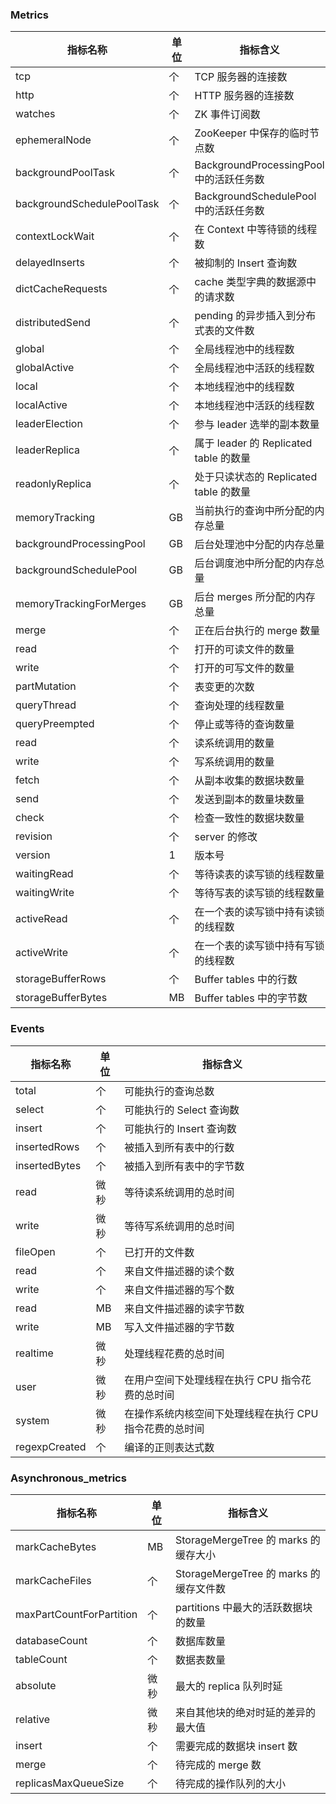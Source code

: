 
### Metrics

| 指标名称                   | 单位 | 指标含义                               |
| -------------------------- | ---- | -------------------------------------- |
| tcp                        | 个   | TCP 服务器的连接数                      |
| http                       | 个   | HTTP 服务器的连接数                     |
| watches                    | 个   | ZK 事件订阅数                           |
| ephemeralNode              | 个   | ZooKeeper 中保存的临时节点数            |
| backgroundPoolTask         | 个   | BackgroundProcessingPool 中的活跃任务数 |
| backgroundSchedulePoolTask | 个   | BackgroundSchedulePool 中的活跃任务数   |
| contextLockWait            | 个   | 在 Context 中等待锁的线程数              |
| delayedInserts             | 个   | 被抑制的 Insert 查询数                   |
| dictCacheRequests          | 个   | cache 类型字典的数据源中的请求数        |
| distributedSend            | 个   | pending 的异步插入到分布式表的文件数    |
| global                     | 个   | 全局线程池中的线程数                   |
| globalActive               | 个   | 全局线程池中活跃的线程数               |
| local                      | 个   | 本地线程池中的线程数                   |
| localActive                | 个   | 本地线程池中活跃的线程数               |
| leaderElection             | 个   | 参与 leader 选举的副本数量               |
| leaderReplica              | 个   | 属于 leader 的 Replicated table 的数量     |
| readonlyReplica            | 个   | 处于只读状态的 Replicated table 的数量   |
| memoryTracking             | GB   | 当前执行的查询中所分配的内存总量       |
| backgroundProcessingPool   | GB   | 后台处理池中分配的内存总量             |
| backgroundSchedulePool     | GB   | 后台调度池中所分配的内存总量           |
| memoryTrackingForMerges    | GB   | 后台 merges 所分配的内存总量             |
| merge                      | 个   | 正在后台执行的 merge 数量                |
| read                       | 个   | 打开的可读文件的数量                   |
| write                      | 个   | 打开的可写文件的数量                   |
| partMutation               | 个   | 表变更的次数                           |
| queryThread                | 个   | 查询处理的线程数量                     |
| queryPreempted             | 个   | 停止或等待的查询数量                   |
| read                       | 个   | 读系统调用的数量                       |
| write                      | 个   | 写系统调用的数量                       |
| fetch                      | 个   | 从副本收集的数据块数量                 |
| send                       | 个   | 发送到副本的数量块数量                 |
| check                      | 个   | 检查一致性的数据块数量                 |
| revision                   | 个   | server 的修改                           |
| version                    | 1    | 版本号                                 |
| waitingRead                | 个   | 等待读表的读写锁的线程数量             |
| waitingWrite               | 个   | 等待写表的读写锁的线程数量             |
| activeRead                 | 个   | 在一个表的读写锁中持有读锁的线程数     |
| activeWrite                | 个   | 在一个表的读写锁中持有写锁的线程数     |
| storageBufferRows          | 个   | Buffer tables 中的行数                  |
| storageBufferBytes         | MB   | Buffer tables 中的字节数                |

### Events

| 指标名称      | 单位 | 指标含义                                              |
| ------------- | ---- | ----------------------------------------------------- |
| total         | 个   | 可能执行的查询总数                                    |
| select        | 个   | 可能执行的 Select 查询数                                |
| insert        | 个   | 可能执行的 Insert 查询数                                |
| insertedRows  | 个   | 被插入到所有表中的行数                                |
| insertedBytes | 个   | 被插入到所有表中的字节数                              |
| read          | 微秒 | 等待读系统调用的总时间                                |
| write         | 微秒 | 等待写系统调用的总时间                                |
| fileOpen      | 个   | 已打开的文件数                                        |
| read          | 个   | 来自文件描述器的读个数                                |
| write         | 个   | 来自文件描述器的写个数                                |
| read          | MB   | 来自文件描述器的读字节数                              |
| write         | MB   | 写入文件描述器的字节数                                |
| realtime      | 微秒 | 处理线程花费的总时间                                  |
| user          | 微秒 | 在用户空间下处理线程在执行 CPU 指令花费的总时间         |
| system        | 微秒 | 在操作系统内核空间下处理线程在执行 CPU 指令花费的总时间 |
| regexpCreated | 个   | 编译的正则表达式数                                    |

### Asynchronous_metrics

| 指标名称                 | 单位 | 指标含义                            |
| ------------------------ | ---- | ----------------------------------- |
| markCacheBytes           | MB   | StorageMergeTree 的 marks 的缓存大小   |
| markCacheFiles           | 个   | StorageMergeTree 的 marks 的缓存文件数 |
| maxPartCountForPartition | 个   | partitions 中最大的活跃数据块的数量  |
| databaseCount            | 个   | 数据库数量                          |
| tableCount               | 个   | 数据表数量                          |
| absolute                 | 微秒 | 最大的 replica 队列时延               |
| relative                 | 微秒 | 来自其他块的绝对时延的差异的最大值  |
| insert                   | 个   | 需要完成的数据块 insert 数            |
| merge                    | 个   | 待完成的 merge 数                     |
| replicasMaxQueueSize     | 个   | 待完成的操作队列的大小              |
